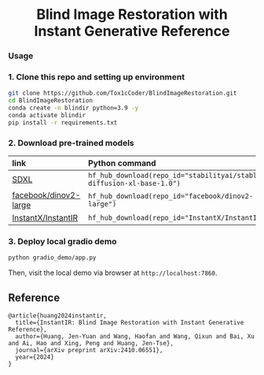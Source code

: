 <div align="center">
<h1>Blind Image Restoration with</br>Instant Generative Reference</h1>
</div>

### Usage

### 1. Clone this repo and setting up environment

```sh
git clone https://github.com/Tox1cCoder/BlindImageRestoration.git
cd BlindImageRestoration
conda create -n blindir python=3.9 -y
conda activate blindir
pip install -r requirements.txt
```

### 2. Download pre-trained models

| link                                                                    | Python command                                                        
|:------------------------------------------------------------------------|:----------------------------------------------------------------------
| [SDXL](https://huggingface.co/stabilityai/stable-diffusion-xl-base-1.0) | `hf_hub_download(repo_id="stabilityai/stable-diffusion-xl-base-1.0")` 
| [facebook/dinov2-large](https://huggingface.co/facebook/dinov2-large)   | `hf_hub_download(repo_id="facebook/dinov2-large")`                    
| [InstantX/InstantIR](https://huggingface.co/InstantX/InstantIR)         | `hf_hub_download(repo_id="InstantX/InstantIR")`                       

### 3. Deploy local gradio demo

```sh
python gradio_demo/app.py
```

Then, visit the local demo via browser at `http://localhost:7860`.

## Reference

```
@article{huang2024instantir,
  title={InstantIR: Blind Image Restoration with Instant Generative Reference},
  author={Huang, Jen-Yuan and Wang, Haofan and Wang, Qixun and Bai, Xu and Ai, Hao and Xing, Peng and Huang, Jen-Tse},
  journal={arXiv preprint arXiv:2410.06551},
  year={2024}
}
```
